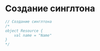 # Создание синглтона

```kotlin
// Создание синглтона
/*
object Resource {
    val name = "Name"
}
*/
```
